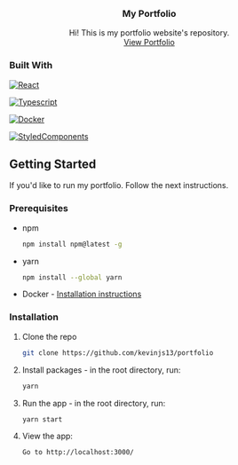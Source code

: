 <!-- Improved compatibility of back to top link: See: https://github.com/othneildrew/Best-README-Template/pull/73 -->
<a name="readme-top"></a>
<!--
*** Thanks for checking out the Best-README-Template. If you have a suggestion
*** that would make this better, please fork the repo and create a pull request
*** or simply open an issue with the tag "enhancement".
*** Don't forget to give the project a star!
*** Thanks again! Now go create something AMAZING! :D
-->



<!-- MY PORTFOLIO -->
<br />
<div align="center">

<h3 align="center">My Portfolio</h3>

  <p align="center">
    Hi! This is my portfolio website's repository.
    <br/>
    <a href="https://kevinsourib.io">View Portfolio</a>
  </p>
</div>

### Built With

[![React][React.js]][React-url]

[![Typescript][typescript]][typescript-url]

[![Docker][docker]][docker-url]

[![StyledComponents][styledcomponents]][styledcomponents-url]


<!-- GETTING STARTED -->
## Getting Started
If you'd like to run my portfolio. Follow the next instructions.

### Prerequisites

* npm
  ```sh
  npm install npm@latest -g
  ```

* yarn
  ```sh
  npm install --global yarn
  ```
* Docker - 
<a href="https://docs.docker.com/get-docker/">Installation instructions</a>
  
### Installation

1. Clone the repo
   ```sh
   git clone https://github.com/kevinjs13/portfolio
   ```
2. Install packages - in the root directory, run:
   ```sh
   yarn
   ```
3. Run the app - in the root directory, run:
   ```sh
   yarn start
   ```

4. View the app:
   ```sh
   Go to http://localhost:3000/
   ```

<!-- MARKDOWN LINKS & IMAGES -->
<!-- https://www.markdownguide.org/basic-syntax/#reference-style-links -->
[React.js]: https://img.shields.io/badge/React-20232A?style=for-the-badge&logo=react&logoColor=61DAFB
[React-url]: https://reactjs.org/
[typescript]: https://img.shields.io/badge/Typescript-20232A?style=for-the-badge&logo=typescript&logoColor=61DAFB
[typescript-url]: https://www.typescriptlang.org/
[docker]: https://img.shields.io/badge/Docker-20232A?style=for-the-badge&logo=docker&logoColor=61DAFB
[docker-url]: https://www.docker.com/
[styledcomponents]: https://img.shields.io/badge/Styled-Components-20232A?style=for-the-badge&logo=styled-components&logoColor=61DAFB
[styledcomponents-url]: https://styled-components.com/
